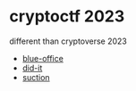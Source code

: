 # cryptoctf 2023

different than cryptoverse 2023

- [blue-office](blue-office)
- [did-it](did-it)
- [suction](suction)
